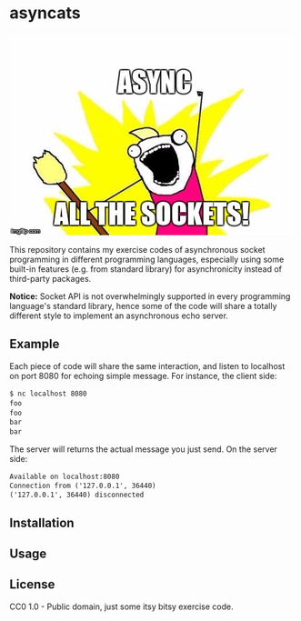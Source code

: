 # asyncats

![asyncats](asyncats.jpg)

This repository contains my exercise codes of asynchronous socket programming in
different programming languages, especially using some built-in features (e.g.
from standard library) for asynchronicity instead of third-party packages.

**Notice:** Socket API is not overwhelmingly supported in every programming
language's standard library, hence some of the code will share a totally
different style to implement an asynchronous echo server.

## Example

Each piece of code will share the same interaction, and listen to localhost on
port 8080 for echoing simple message. For instance, the client side:

```bash
$ nc localhost 8080
foo
foo
bar
bar
```

The server will returns the actual message you just send. On the server side:

```
Available on localhost:8080
Connection from ('127.0.0.1', 36440)
('127.0.0.1', 36440) disconnected
```

## Installation

## Usage

## License

CC0 1.0 - Public domain, just some itsy bitsy exercise code.
